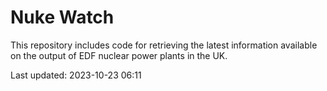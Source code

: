 # Nuke Watch

This repository includes code for retrieving the latest information available on the output of EDF nuclear power plants in the UK.

Last updated: 2023-10-23 06:11